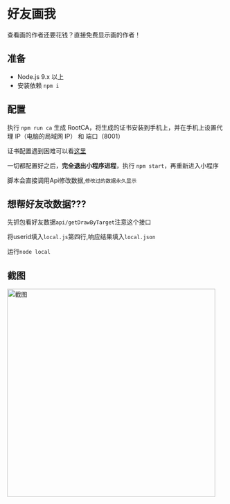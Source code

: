 # 好友画我

查看画的作者还要花钱？直接免费显示画的作者！

## 准备

- Node.js 9.x 以上
- 安装依赖 `npm i`

## 配置

执行 `npm run ca` 生成 RootCA，将生成的证书安装到手机上，并在手机上设置代理 IP（电脑的局域网 IP） 和 端口（8001）

证书配置遇到困难可以看[这里](http://anyproxy.io/cn/#%E8%AF%81%E4%B9%A6%E9%85%8D%E7%BD%AE)

一切都配置好之后，**完全退出小程序进程**，执行 `npm start`，再重新进入小程序

脚本会直接调用Api修改数据,`修改过的数据永久显示`


## 想帮好友改数据???

先抓包看好友数据`api/getDrawByTarget`注意这个接口

将userid填入`local.js`第四行,响应结果填入`local.json`

运行`node local`

## 截图

<img width="480" src="https://user-images.githubusercontent.com/8413791/35426591-1d26928a-029f-11e8-883e-a0c1e62a9cb6.png" alt="截图">

